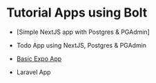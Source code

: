 # Tutorial Apps using Bolt

- [Simple NextJS app with Postgres & PGAdmin]

- Todo App using NextJS, Postgres & PGAdmin

- [Basic Expo App](https://github.com/gluestack-v2/bolt-framework-tutorial-apps/tree/main/examples/expo-app#expo-web)

- Laravel App